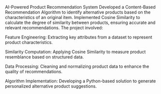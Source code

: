 AI-Powered Product Recommendation System
Developed a Content-Based Recommendation Algorithm to identify alternative products based on the characteristics of an original item. Implemented Cosine Similarity to calculate the degree of similarity between products, ensuring accurate and relevant recommendations. The project involved:

Feature Engineering: Extracting key attributes from a dataset to represent product characteristics.

Similarity Computation: Applying Cosine Similarity to measure product resemblance based on structured data.

Data Processing: Cleaning and normalizing product data to enhance the quality of recommendations.

Algorithm Implementation: Developing a Python-based solution to generate personalized alternative product suggestions.
